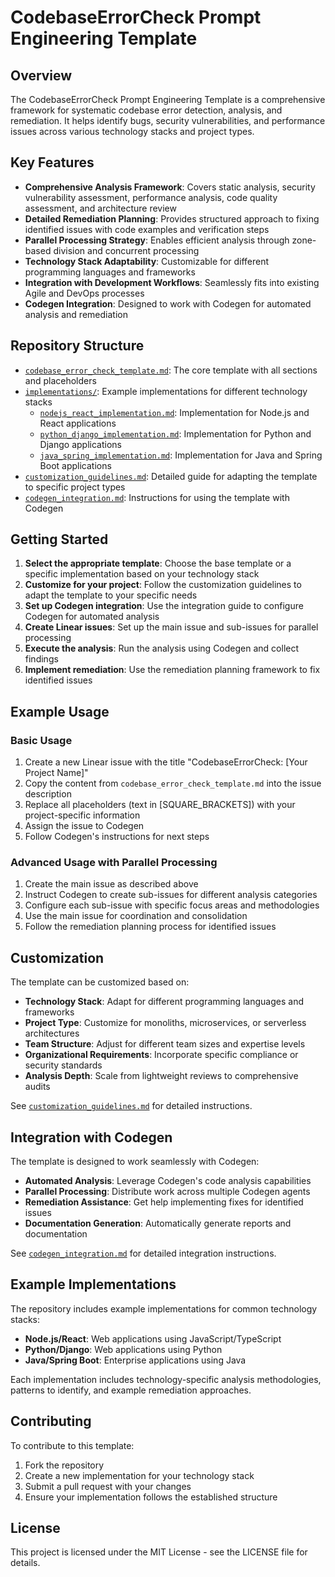 # CodebaseErrorCheck Prompt Engineering Template

## Overview

The CodebaseErrorCheck Prompt Engineering Template is a comprehensive framework for systematic codebase error detection, analysis, and remediation. It helps identify bugs, security vulnerabilities, and performance issues across various technology stacks and project types.

## Key Features

- **Comprehensive Analysis Framework**: Covers static analysis, security vulnerability assessment, performance analysis, code quality assessment, and architecture review
- **Detailed Remediation Planning**: Provides structured approach to fixing identified issues with code examples and verification steps
- **Parallel Processing Strategy**: Enables efficient analysis through zone-based division and concurrent processing
- **Technology Stack Adaptability**: Customizable for different programming languages and frameworks
- **Integration with Development Workflows**: Seamlessly fits into existing Agile and DevOps processes
- **Codegen Integration**: Designed to work with Codegen for automated analysis and remediation

## Repository Structure

- [`codebase_error_check_template.md`](codebase_error_check_template.md): The core template with all sections and placeholders
- [`implementations/`](implementations/): Example implementations for different technology stacks
  - [`nodejs_react_implementation.md`](implementations/nodejs_react_implementation.md): Implementation for Node.js and React applications
  - [`python_django_implementation.md`](implementations/python_django_implementation.md): Implementation for Python and Django applications
  - [`java_spring_implementation.md`](implementations/java_spring_implementation.md): Implementation for Java and Spring Boot applications
- [`customization_guidelines.md`](customization_guidelines.md): Detailed guide for adapting the template to specific project types
- [`codegen_integration.md`](codegen_integration.md): Instructions for using the template with Codegen

## Getting Started

1. **Select the appropriate template**: Choose the base template or a specific implementation based on your technology stack
2. **Customize for your project**: Follow the customization guidelines to adapt the template to your specific needs
3. **Set up Codegen integration**: Use the integration guide to configure Codegen for automated analysis
4. **Create Linear issues**: Set up the main issue and sub-issues for parallel processing
5. **Execute the analysis**: Run the analysis using Codegen and collect findings
6. **Implement remediation**: Use the remediation planning framework to fix identified issues

## Example Usage

### Basic Usage

1. Create a new Linear issue with the title "CodebaseErrorCheck: [Your Project Name]"
2. Copy the content from `codebase_error_check_template.md` into the issue description
3. Replace all placeholders (text in [SQUARE_BRACKETS]) with your project-specific information
4. Assign the issue to Codegen
5. Follow Codegen's instructions for next steps

### Advanced Usage with Parallel Processing

1. Create the main issue as described above
2. Instruct Codegen to create sub-issues for different analysis categories
3. Configure each sub-issue with specific focus areas and methodologies
4. Use the main issue for coordination and consolidation
5. Follow the remediation planning process for identified issues

## Customization

The template can be customized based on:

- **Technology Stack**: Adapt for different programming languages and frameworks
- **Project Type**: Customize for monoliths, microservices, or serverless architectures
- **Team Structure**: Adjust for different team sizes and expertise levels
- **Organizational Requirements**: Incorporate specific compliance or security standards
- **Analysis Depth**: Scale from lightweight reviews to comprehensive audits

See [`customization_guidelines.md`](customization_guidelines.md) for detailed instructions.

## Integration with Codegen

The template is designed to work seamlessly with Codegen:

- **Automated Analysis**: Leverage Codegen's code analysis capabilities
- **Parallel Processing**: Distribute work across multiple Codegen agents
- **Remediation Assistance**: Get help implementing fixes for identified issues
- **Documentation Generation**: Automatically generate reports and documentation

See [`codegen_integration.md`](codegen_integration.md) for detailed integration instructions.

## Example Implementations

The repository includes example implementations for common technology stacks:

- **Node.js/React**: Web applications using JavaScript/TypeScript
- **Python/Django**: Web applications using Python
- **Java/Spring Boot**: Enterprise applications using Java

Each implementation includes technology-specific analysis methodologies, patterns to identify, and example remediation approaches.

## Contributing

To contribute to this template:

1. Fork the repository
2. Create a new implementation for your technology stack
3. Submit a pull request with your changes
4. Ensure your implementation follows the established structure

## License

This project is licensed under the MIT License - see the LICENSE file for details.

